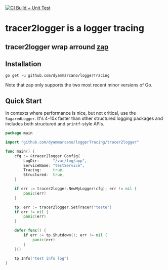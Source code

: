 [![CI Build + Unit Test](https://github.com/dyammarcano/loggerTracing/actions/workflows/ci.yml/badge.svg)](https://github.com/dyammarcano/loggerTracing/actions/workflows/ci.yml)

# tracer2logger is a logger tracing

## tracer2logger wrap arround [zap](https://github.com/uber-go/zap)

## Installation

`go get -u github.com/dyammarcano/loggerTracing`

Note that zap only supports the two most recent minor versions of Go.

## Quick Start

In contexts where performance is nice, but not critical, use the
`SugaredLogger`. It's 4-10x faster than other structured logging
packages and includes both structured and `printf`-style APIs.

```go
package main

import "github.com/dyammarcano/loggerTracing/tracer2logger"

func main() {
	cfg := &tracer2logger.Config{
		LogDir:      "/var/log/app",
		ServiceName: "testService",
		Tracing:     true,
		Structured:  true,
	}

	if err := tracer2logger.NewMyLogger(cfg); err != nil {
		panic(err)
	}

	tp, err := tracer2logger.SetTracer("teste")
	if err != nil {
		panic(err)
	}

	defer func() {
		if err := tp.Shutdown(); err != nil {
			panic(err)
		}
	}()

	tp.Info("test info log")
}
```
